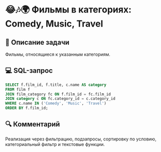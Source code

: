 # 😂🎶🌍 Фильмы в категориях: Comedy, Music, Travel

## 📌 Описание задачи  
Фильмы, относящиеся к указанным категориям.

## 💻 SQL-запрос
```sql
SELECT f.film_id, f.title, c.name AS category
FROM film f
JOIN film_category fc ON f.film_id = fc.film_id
JOIN category c ON fc.category_id = c.category_id
WHERE c.name IN ('Comedy', 'Music', 'Travel')
ORDER BY f.film_id;
```

## 🔍 Комментарий  
Реализация через фильтрацию, подзапросы, сортировку по условию, категориальный фильтр и текстовые функции.

